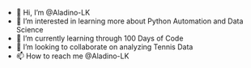 - 👋 Hi, I’m @Aladino-LK
- 👀 I’m interested in learning more about Python Automation and Data Science
- 🌱 I’m currently learning through 100 Days of Code
- 💞️ I’m looking to collaborate on analyzing Tennis Data
- 📫 How to reach me @Aladino-LK
